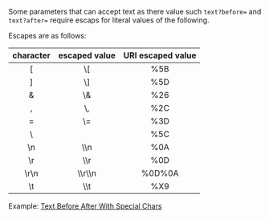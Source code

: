 Some parameters that can accept text as there value such `text?before=` and `text?after=` require escaps for literal values of the following.

Escapes are as follows:  

| character   |   escaped value  | URI escaped value |
|:-----------:|:----------------:|:-----------------:|
|     [       |       \\[        |       %5B         |
|     ]       |       \\]        |       %5D         |
|     &       |       \\&        |       %26         |
|     ,       |       \\,        |       %2C         |
|     =       |       \\=        |       %3D         |
|     \\      |      &nbsp;      |       %5C         |
|     \\n     |       \\\\n      |       %0A         |
|     \\r     |       \\\\r      |       %0D         |
|    \\r\\n   |      \\\\r\\\\n  |      %0D%0A       |
|     \\t     |       \\\\t      |        %X9        | 

Example: [Text Before After With Special Chars](/pages/examples/TextBeforeAfterWithSpecialChars.html)
